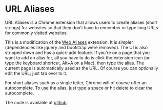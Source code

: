 # URL Aliases

URL Aliases is a Chrome extension that allows users to create aliases (short
strings) for websites so that they don't have to remember or type long URLs for
commonly visited websites.

This is a modification of the [Web
Aliases](https://chromewebstore.google.com/detail/web-aliases/hdempabimjppagbgpiglikbobneoegmp)
extension. It is simpler (dependencies like jquery and bootstrap were
removed). The UI is also stripped down and has a quick-add feature. If you're on
a page that you want to add an alias for, all you have to do is click the
extension icon (or type the keyboard shortcut, Alt+A on a Mac), then type the
alias. The current page is automatically used as the URL. Of course you can
optionally edit the URL; just tab over to it.

For short aliases such as a single letter, Chrome will of course offer an
autocomplete. To use the alias, just type a space or hit delete to clear the
autocomplete.

The code is available at [github](https://github.com/dazz13/url-aliases).
